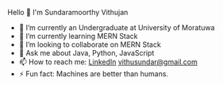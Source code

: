 Hello 👋 I'm Sundaramoorthy Vithujan

- 🔭 I’m currently an Undergraduate at University of Moratuwa
- 🌱 I’m currently learning MERN Stack
- 👯 I’m looking to collaborate on MERN Stack
- 💬 Ask me about Java, Python, JavaScript
- 📫 How to reach me: [LinkedIn](https://www.linkedin.com/in/vithujan/) vithusundar@gmail.com
- ⚡ Fun fact: Machines are better than humans.
